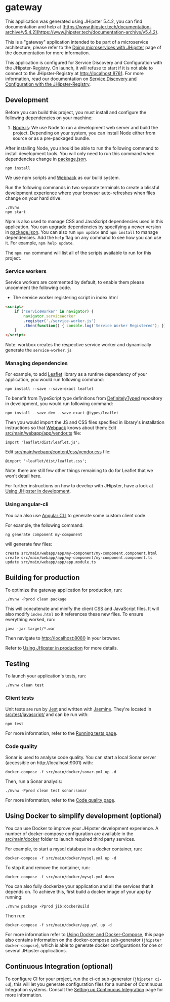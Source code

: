 # gateway

This application was generated using JHipster 5.4.2, you can find documentation and help
at [https://www.jhipster.tech/documentation-archive/v5.4.2](https://www.jhipster.tech/documentation-archive/v5.4.2).

This is a "gateway" application intended to be part of a microservice architecture, please refer to
the [Doing microservices with JHipster][] page of the documentation for more information.

This application is configured for Service Discovery and Configuration with the JHipster-Registry. On launch, it will
refuse to start if it is not able to connect to the JHipster-Registry at [http://localhost:8761](http://localhost:8761).
For more information, read our documentation on [Service Discovery and Configuration with the JHipster-Registry][].

## Development

Before you can build this project, you must install and configure the following dependencies on your machine:

1. [Node.js][]: We use Node to run a development web server and build the project.
   Depending on your system, you can install Node either from source or as a pre-packaged bundle.

After installing Node, you should be able to run the following command to install development tools.
You will only need to run this command when dependencies change in [package.json](package.json).

    npm install

We use npm scripts and [Webpack][] as our build system.

Run the following commands in two separate terminals to create a blissful development experience where your browser
auto-refreshes when files change on your hard drive.

    ./mvnw
    npm start

Npm is also used to manage CSS and JavaScript dependencies used in this application. You can upgrade dependencies by
specifying a newer version in [package.json](package.json). You can also run `npm update` and `npm install` to manage
dependencies.
Add the `help` flag on any command to see how you can use it. For example, `npm help update`.

The `npm run` command will list all of the scripts available to run for this project.

### Service workers

Service workers are commented by default, to enable them please uncomment the following code.

* The service worker registering script in index.html

```html
<script>
    if ('serviceWorker' in navigator) {
        navigator.serviceWorker
        .register('./service-worker.js')
        .then(function() { console.log('Service Worker Registered'); });
    }
</script>
```

Note: workbox creates the respective service worker and dynamically generate the `service-worker.js`

### Managing dependencies

For example, to add [Leaflet][] library as a runtime dependency of your application, you would run following command:

    npm install --save --save-exact leaflet

To benefit from TypeScript type definitions from [DefinitelyTyped][] repository in development, you would run following
command:

    npm install --save-dev --save-exact @types/leaflet

Then you would import the JS and CSS files specified in library's installation instructions so that [Webpack][] knows
about them:
Edit [src/main/webapp/app/vendor.ts](src/main/webapp/app/vendor.ts) file:

~~~
import 'leaflet/dist/leaflet.js';
~~~

Edit [src/main/webapp/content/css/vendor.css](src/main/webapp/content/css/vendor.css) file:

~~~
@import '~leaflet/dist/leaflet.css';
~~~

Note: there are still few other things remaining to do for Leaflet that we won't detail here.

For further instructions on how to develop with JHipster, have a look at [Using JHipster in development][].

### Using angular-cli

You can also use [Angular CLI][] to generate some custom client code.

For example, the following command:

    ng generate component my-component

will generate few files:

    create src/main/webapp/app/my-component/my-component.component.html
    create src/main/webapp/app/my-component/my-component.component.ts
    update src/main/webapp/app/app.module.ts

## Building for production

To optimize the gateway application for production, run:

    ./mvnw -Pprod clean package

This will concatenate and minify the client CSS and JavaScript files. It will also modify `index.html` so it references
these new files.
To ensure everything worked, run:

    java -jar target/*.war

Then navigate to [http://localhost:8080](http://localhost:8080) in your browser.

Refer to [Using JHipster in production][] for more details.

## Testing

To launch your application's tests, run:

    ./mvnw clean test

### Client tests

Unit tests are run by [Jest][] and written with [Jasmine][]. They're located
in [src/test/javascript/](src/test/javascript/) and can be run with:

    npm test

For more information, refer to the [Running tests page][].

### Code quality

Sonar is used to analyse code quality. You can start a local Sonar server (accessible on http://localhost:9001) with:

```
docker-compose -f src/main/docker/sonar.yml up -d
```

Then, run a Sonar analysis:

```
./mvnw -Pprod clean test sonar:sonar
```

For more information, refer to the [Code quality page][].

## Using Docker to simplify development (optional)

You can use Docker to improve your JHipster development experience. A number of docker-compose configuration are
available in the [src/main/docker](src/main/docker) folder to launch required third party services.

For example, to start a mysql database in a docker container, run:

    docker-compose -f src/main/docker/mysql.yml up -d

To stop it and remove the container, run:

    docker-compose -f src/main/docker/mysql.yml down

You can also fully dockerize your application and all the services that it depends on.
To achieve this, first build a docker image of your app by running:

    ./mvnw package -Pprod jib:dockerBuild

Then run:

    docker-compose -f src/main/docker/app.yml up -d

For more information refer to [Using Docker and Docker-Compose][], this page also contains information on the
docker-compose sub-generator (`jhipster docker-compose`), which is able to generate docker configurations for one or
several JHipster applications.

## Continuous Integration (optional)

To configure CI for your project, run the ci-cd sub-generator (`jhipster ci-cd`), this will let you generate
configuration files for a number of Continuous Integration systems. Consult the [Setting up Continuous Integration][]
page for more information.

[JHipster Homepage and latest documentation]: https://www.jhipster.tech

[JHipster 5.4.2 archive]: https://www.jhipster.tech/documentation-archive/v5.4.2

[Doing microservices with JHipster]: https://www.jhipster.tech/documentation-archive/v5.4.2/microservices-architecture/

[Using JHipster in development]: https://www.jhipster.tech/documentation-archive/v5.4.2/development/

[Service Discovery and Configuration with the JHipster-Registry]: https://www.jhipster.tech/documentation-archive/v5.4.2/microservices-architecture/#jhipster-registry

[Using Docker and Docker-Compose]: https://www.jhipster.tech/documentation-archive/v5.4.2/docker-compose

[Using JHipster in production]: https://www.jhipster.tech/documentation-archive/v5.4.2/production/

[Running tests page]: https://www.jhipster.tech/documentation-archive/v5.4.2/running-tests/

[Code quality page]: https://www.jhipster.tech/documentation-archive/v5.4.2/code-quality/

[Setting up Continuous Integration]: https://www.jhipster.tech/documentation-archive/v5.4.2/setting-up-ci/


[Node.js]: https://nodejs.org/

[Yarn]: https://yarnpkg.org/

[Webpack]: https://webpack.github.io/

[Angular CLI]: https://cli.angular.io/

[BrowserSync]: http://www.browsersync.io/

[Jest]: https://facebook.github.io/jest/

[Jasmine]: http://jasmine.github.io/2.0/introduction.html

[Protractor]: https://angular.github.io/protractor/

[Leaflet]: http://leafletjs.com/

[DefinitelyTyped]: http://definitelytyped.org/

